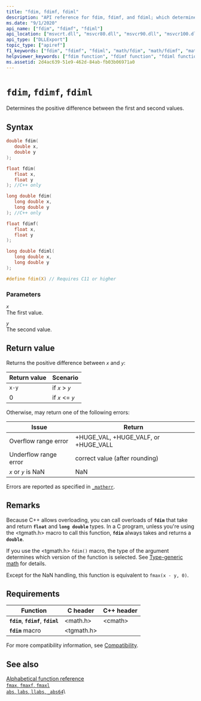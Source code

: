 ```yaml
---
title: "fdim, fdimf, fdiml"
description: "API reference for fdim, fdimf, and fdiml; which determines the positive difference between two values."
ms.date: "9/1/2020"
api_name: ["fdim", "fdimf", "fdiml"]
api_location: ["msvcrt.dll", "msvcr80.dll", "msvcr90.dll", "msvcr100.dll", "msvcr100_clr0400.dll", "msvcr110.dll", "msvcr110_clr0400.dll", "msvcr120.dll", "msvcr120_clr0400.dll", "ucrtbase.dll", "api-ms-win-crt-math-l1-1-0.dll"]
api_type: ["DLLExport"]
topic_type: ["apiref"]
f1_keywords: ["fdim", "fdimf", "fdiml", "math/fdim", "math/fdimf", "math/fdiml"]
helpviewer_keywords: ["fdim function", "fdimf function", "fdiml function"]
ms.assetid: 2d4ac639-51e9-462d-84ab-fb03b06971a0
---
```

# `fdim`, `fdimf`, `fdiml`

Determines the positive difference between the first and second values.

## Syntax

```C
double fdim(
   double x,
   double y
);

float fdim(
   float x,
   float y
); //C++ only

long double fdim(
   long double x,
   long double y
); //C++ only

float fdimf(
   float x,
   float y
);

long double fdiml(
   long double x,
   long double y
);

#define fdim(X) // Requires C11 or higher
```

### Parameters

*`x`*\
The first value.

*`y`*\
The second value.

## Return value

Returns the positive difference between *`x`* and *`y`*:

| Return value | Scenario |
|---|---|
| `x-y` | if *`x`* > *`y`* |
| 0 | if *`x`* <= *`y`* |

Otherwise, may return one of the following errors:

| Issue | Return |
|---|---|
| Overflow range error | +HUGE_VAL, +HUGE_VALF, or +HUGE_VALL |
| Underflow range error | correct value (after rounding) |
| *`x`* or *`y`* is NaN | NaN |

Errors are reported as specified in [`_matherr`](matherr.md).

## Remarks

Because C++ allows overloading, you can call overloads of **`fdim`** that take and return **`float`** and **`long double`** types. In a C program, unless you're using the \<tgmath.h> macro to call this function, **`fdim`** always takes and returns a **`double`**.

If you use the \<tgmath.h> `fdim()` macro, the type of the argument determines which version of the function is selected. See [Type-generic math](../tgmath.md) for details.

Except for the NaN handling, this function is equivalent to `fmax(x - y, 0)`.

## Requirements

| Function | C header | C++ header |
|---|---|---|
| **`fdim`**, **`fdimf`**, **`fdiml`** | \<math.h> | \<cmath> |
| **`fdim`** macro | \<tgmath.h> |  |

For more compatibility information, see [Compatibility](../compatibility.md).

## See also

[Alphabetical function reference](crt-alphabetical-function-reference.md)\
[`fmax`, `fmaxf`, `fmaxl`](fmax-fmaxf-fmaxl.md)\
[`abs`, `labs`, `llabs`, `_abs64`](abs-labs-llabs-abs64.md)\
